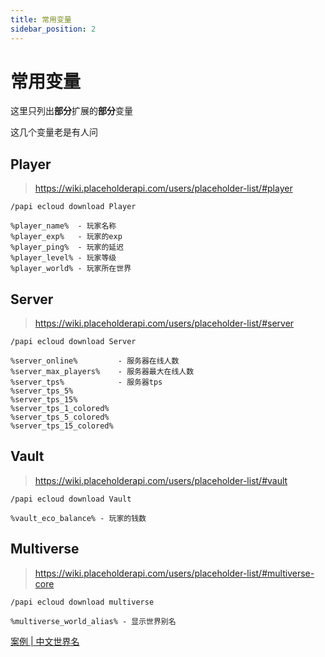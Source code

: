 ```yaml
---
title: 常用变量
sidebar_position: 2
---
```


# 常用变量

这里只列出**部分**扩展的**部分**变量

这几个变量老是有人问

## Player
>
> https://wiki.placeholderapi.com/users/placeholder-list/#player

```text
/papi ecloud download Player
```

```text
%player_name%  - 玩家名称
%player_exp%   - 玩家的exp
%player_ping%  - 玩家的延迟
%player_level% - 玩家等级
%player_world% - 玩家所在世界
```

## Server
>
> https://wiki.placeholderapi.com/users/placeholder-list/#server

```text
/papi ecloud download Server
```

```text
%server_online%         - 服务器在线人数
%server_max_players%    - 服务器最大在线人数
%server_tps%            - 服务器tps
%server_tps_5%
%server_tps_15%
%server_tps_1_colored%
%server_tps_5_colored%
%server_tps_15_colored%
```

## Vault
>
> https://wiki.placeholderapi.com/users/placeholder-list/#vault

```text
/papi ecloud download Vault
```

```text
%vault_eco_balance% - 玩家的钱数
```

## Multiverse
>
> https://wiki.placeholderapi.com/users/placeholder-list/#multiverse-core

```text
/papi ecloud download multiverse
```

```text
%multiverse_world_alias% - 显示世界别名
```

[案例 | 中文世界名](../../WorldManagement/Multiverse.md#中文世界名)
